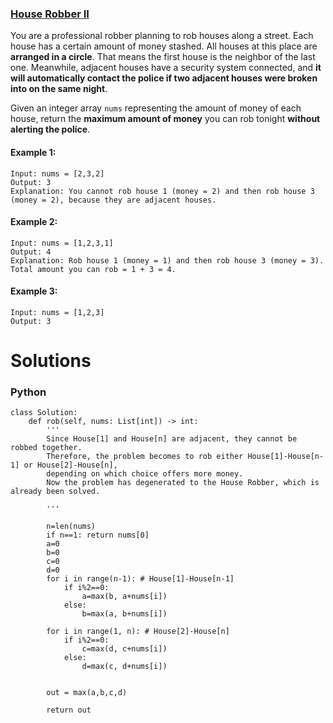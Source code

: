 ### [House Robber II](https://leetcode.com/problems/house-robber-ii/) <br>

You are a professional robber planning to rob houses along a street. Each house has a certain amount of money stashed. All houses at this place are **arranged in a circle**. That means the first house is the neighbor of the last one. Meanwhile, adjacent houses have a security system connected, and **it will automatically contact the police if two adjacent houses were broken into on the same night**.

Given an integer array `nums` representing the amount of money of each house, return the **maximum amount of money** you can rob tonight **without alerting the police**.



#### Example 1:

```
Input: nums = [2,3,2]
Output: 3
Explanation: You cannot rob house 1 (money = 2) and then rob house 3 (money = 2), because they are adjacent houses.

```

#### Example 2:

```
Input: nums = [1,2,3,1]
Output: 4
Explanation: Rob house 1 (money = 1) and then rob house 3 (money = 3).
Total amount you can rob = 1 + 3 = 4.

```

#### Example 3:

```
Input: nums = [1,2,3]
Output: 3

```

# Solutions

### Python
```
class Solution:
    def rob(self, nums: List[int]) -> int:
        '''
        Since House[1] and House[n] are adjacent, they cannot be robbed together. 
        Therefore, the problem becomes to rob either House[1]-House[n-1] or House[2]-House[n], 
        depending on which choice offers more money. 
        Now the problem has degenerated to the House Robber, which is already been solved.
        
        '''
        
        n=len(nums)
        if n==1: return nums[0]
        a=0
        b=0
        c=0
        d=0
        for i in range(n-1): # House[1]-House[n-1]
            if i%2==0:
                a=max(b, a+nums[i])
            else:
                b=max(a, b+nums[i])
                
        for i in range(1, n): # House[2]-House[n]
            if i%2==0:            
                c=max(d, c+nums[i])
            else:
                d=max(c, d+nums[i])
                    
                    
        out = max(a,b,c,d)                    
                    
        return out

```
